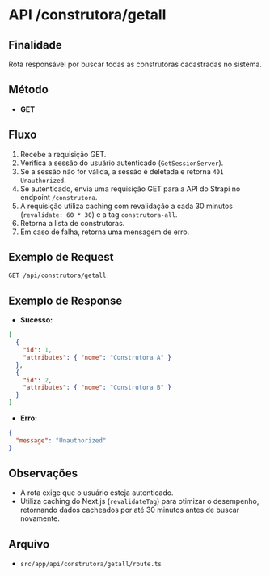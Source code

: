 # API /construtora/getall

## Finalidade
Rota responsável por buscar todas as construtoras cadastradas no sistema.

## Método
- **GET**

## Fluxo
1.  Recebe a requisição GET.
2.  Verifica a sessão do usuário autenticado (`GetSessionServer`).
3.  Se a sessão não for válida, a sessão é deletada e retorna `401 Unauthorized`.
4.  Se autenticado, envia uma requisição GET para a API do Strapi no endpoint `/construtora`.
5.  A requisição utiliza caching com revalidação a cada 30 minutos (`revalidate: 60 * 30`) e a tag `construtora-all`.
6.  Retorna a lista de construtoras.
7.  Em caso de falha, retorna uma mensagem de erro.

## Exemplo de Request
```http
GET /api/construtora/getall
```

## Exemplo de Response
- **Sucesso:**
```json
[
  {
    "id": 1,
    "attributes": { "nome": "Construtora A" }
  },
  {
    "id": 2,
    "attributes": { "nome": "Construtora B" }
  }
]
```
- **Erro:**
```json
{
  "message": "Unauthorized"
}
```

## Observações
- A rota exige que o usuário esteja autenticado.
- Utiliza caching do Next.js (`revalidateTag`) para otimizar o desempenho, retornando dados cacheados por até 30 minutos antes de buscar novamente.

## Arquivo
- `src/app/api/construtora/getall/route.ts`
